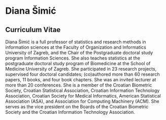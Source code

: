# Diana Šimić

## Curriculum Vitae

Diana Šimić is a full professor of statistics and research methods in information sciences at the Faculty of Organization and Informatics University of Zagreb, and the Chair of the Postgraduate doctoral study program Information Sciences. She also teaches statistics at the postgraduate doctoral study program of Biomedicine at the School of Medicine University of Zagreb. She participated in 23 research projects, supervised four doctoral candidates; (co)authored more than 60 research papers, 11 books, and four book chapters. She was an invited lecturer at more than 20 conferences. She is a member of the Croatian Biometric Society, Croatian Statistical Association, Croatian Information Technology Association, Croatian Society for Medical Informatics, American Statistical Association (ASA), and Association for Computing Machinery (ACM). She serves as the vice president on the Boards of the Croatian Biometric Society and the Croatian Information Technology Association.
